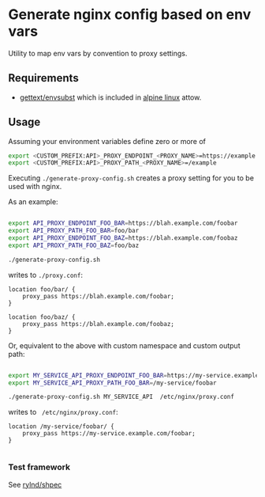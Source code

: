 # Generate nginx config based on env vars

Utility to map env vars by convention to proxy settings.

## Requirements

* [gettext/envsubst](https://www.gnu.org/software/gettext/gettext.html) which is included
in [alpine linux](https://pkgs.alpinelinux.org/package/edge/main/x86_64/gettext) attow.

## Usage

Assuming your environment variables define zero or more of

```sh
export <CUSTOM_PREFIX:API>_PROXY_ENDPOINT_<PROXY_NAME>=https://example.com
export <CUSTOM_PREFIX:API>_PROXY_PATH_<PROXY_NAME>=/example
```

Executing `./generate-proxy-config.sh` creates a proxy setting for you to be used with nginx.

As an example:

```sh

export API_PROXY_ENDPOINT_FOO_BAR=https://blah.example.com/foobar
export API_PROXY_PATH_FOO_BAR=foo/bar
export API_PROXY_ENDPOINT_FOO_BAZ=https://blah.example.com/foobaz
export API_PROXY_PATH_FOO_BAZ=foo/baz

./generate-proxy-config.sh

```

writes to `./proxy.conf`:

```
location foo/bar/ {
    proxy_pass https://blah.example.com/foobar;
}

location foo/baz/ {
    proxy_pass https://blah.example.com/foobaz;
}

```

Or, equivalent to the above with custom namespace and custom output path:

```sh

export MY_SERVICE_API_PROXY_ENDPOINT_FOO_BAR=https://my-service.example.com/foobar
export MY_SERVICE_API_PROXY_PATH_FOO_BAR=/my-service/foobar

./generate-proxy-config.sh MY_SERVICE_API  /etc/nginx/proxy.conf

```

writes to ` /etc/nginx/proxy.conf`:

```
location /my-service/foobar/ {
    proxy_pass https://my-service.example.com/foobar;
}


```

### Test framework

See [rylnd/shpec](https://github.com/rylnd/shpec)
